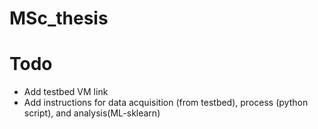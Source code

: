 # MSc_thesis

# Todo
- Add testbed VM link
- Add instructions for data acquisition (from testbed), process (python script), and analysis(ML-sklearn) 
